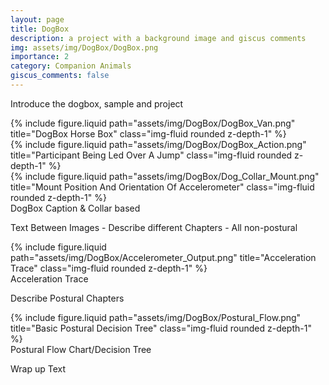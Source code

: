```yaml
---
layout: page
title: DogBox
description: a project with a background image and giscus comments
img: assets/img/DogBox/DogBox.png
importance: 2
category: Companion Animals
giscus_comments: false
---
```


Introduce the dogbox, sample and project

<div class="row justify-content-sm-center">
    <div class="col-sm mt-3 mt-md-0">
        {% include figure.liquid path="assets/img/DogBox/DogBox_Van.png" title="DogBox Horse Box" class="img-fluid rounded z-depth-1" %}
    </div>
    <div class="col-sm mt-3 mt-md-0">
        {% include figure.liquid path="assets/img/DogBox/DogBox_Action.png" title="Participant Being Led Over A Jump" class="img-fluid rounded z-depth-1" %}
    </div>
	<div class="col-sm mt-3 mt-md-0">
        {% include figure.liquid path="assets/img/DogBox/Dog_Collar_Mount.png" title="Mount Position And Orientation Of Accelerometer" class="img-fluid rounded z-depth-1" %}
    </div>
</div>
<div class="caption">
    DogBox Caption & Collar based
</div>

Text Between Images - Describe different Chapters - All non-postural

<div class="row">
    <div class="col-sm mt-3 mt-md-0">
        {% include figure.liquid path="assets/img/DogBox/Accelerometer_Output.png" title="Acceleration Trace" class="img-fluid rounded z-depth-1" %}
    </div>
</div>
<div class="caption">
    Acceleration Trace
</div>

Describe Postural Chapters

<div class="row">
    <div class="col-sm mt-3 mt-md-0">
        {% include figure.liquid path="assets/img/DogBox/Postural_Flow.png" title="Basic Postural Decision Tree" class="img-fluid rounded z-depth-1" %}
    </div>
</div>
<div class="caption">
    Postural Flow Chart/Decision Tree
</div>

Wrap up Text
